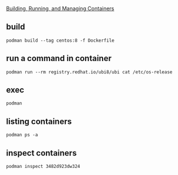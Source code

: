 
[Building, Running, and Managing Containers](https://access.redhat.com/documentation/en-us/red_hat_enterprise_linux/8/html/building_running_and_managing_containers/index)
## build 

```
podman build --tag centos:8 -f Dockerfile
```

## run a command in container
```
podman run --rm registry.redhat.io/ubi8/ubi cat /etc/os-release
```

## exec
```
podman  
```

## listing containers
```
podman ps -a 
```

## inspect containers
```
podman inspect 3482d923dw324 
